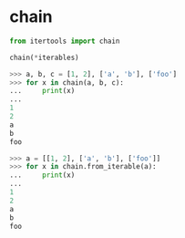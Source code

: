# chain

```python
from itertools import chain

chain(*iterables)
```

```python
>>> a, b, c = [1, 2], ['a', 'b'], ['foo']
>>> for x in chain(a, b, c):
...     print(x)
... 
1
2
a
b
foo
```

```python
>>> a = [[1, 2], ['a', 'b'], ['foo']]
>>> for x in chain.from_iterable(a):
...     print(x)
... 
1
2
a
b
foo
```
